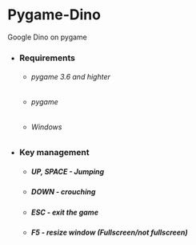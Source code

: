 # Pygame-Dino

<phr>Google Dino on pygame</phr>

- ### Requirements

  - ###### pygame 3.6 and highter
  - ###### pygame
  - ###### Windows
  
- ### Key management

  - ##### UP, SPACE - Jumping
  - ##### DOWN - crouching
  - ##### ESC - exit the game
  - ##### F5 - resize window (Fullscreen/not fullscreen)
